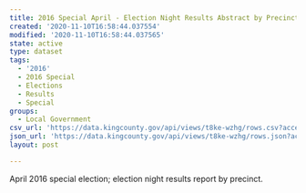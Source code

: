 ```yaml
---
title: 2016 Special April - Election Night Results Abstract by Precinct
created: '2020-11-10T16:58:44.037554'
modified: '2020-11-10T16:58:44.037565'
state: active
type: dataset
tags:
  - '2016'
  - 2016 Special
  - Elections
  - Results
  - Special
groups:
  - Local Government
csv_url: 'https://data.kingcounty.gov/api/views/t8ke-wzhg/rows.csv?accessType=DOWNLOAD'
json_url: 'https://data.kingcounty.gov/api/views/t8ke-wzhg/rows.json?accessType=DOWNLOAD'
layout: post

---
```

April 2016 special election; election night results report by precinct.
